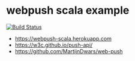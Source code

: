# webpush scala example

[![Build Status](https://travis-ci.org/xuwei-k/webpush-scala.svg?branch=master)](https://travis-ci.org/xuwei-k/webpush-scala)

- <https://webpush-scala.herokuapp.com>
- <https://w3c.github.io/push-api/>
- <https://github.com/MartijnDwars/web-push>
